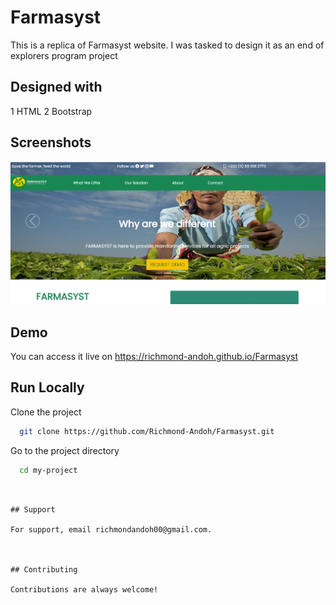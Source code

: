 # Farmasyst

This is a replica of Farmasyst website. I was tasked to design 
it as an end of explorers program project

## Designed with

1 HTML
2 Bootstrap

## Screenshots
![](https://github.com/Richmond-Andoh/Farmasyst/blob/main/images/farmasyst.PNG)

## Demo

You can access it live on  https://richmond-andoh.github.io/Farmasyst


## Run Locally

Clone the project

```bash
  git clone https://github.com/Richmond-Andoh/Farmasyst.git
```

Go to the project directory

```bash
  cd my-project
```


```


## Support

For support, email richmondandoh00@gmail.com.



## Contributing

Contributions are always welcome!
